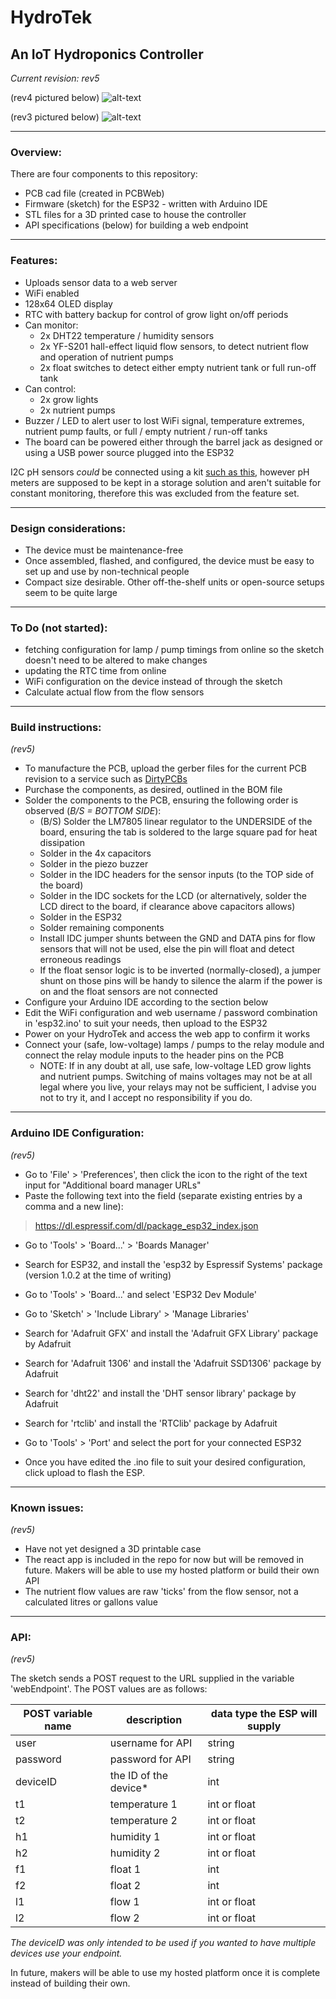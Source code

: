 # HydroTek
## An IoT Hydroponics Controller

*Current revision: rev5*

(rev4 pictured below)
![alt-text](https://i.imgur.com/RJYCEXgl.jpg "Image")

(rev3 pictured below)
![alt-text](https://i.imgur.com/qcLx93il.jpg "Image")

---

### Overview:

There are four components to this repository:
* PCB cad file (created in PCBWeb)
* Firmware (sketch) for the ESP32 - written with Arduino IDE
* STL files for a 3D printed case to house the controller
* API specifications (below) for building a web endpoint

---

### Features:

* Uploads sensor data to a web server
* WiFi enabled
* 128x64 OLED display
* RTC with battery backup for control of grow light on/off periods
* Can monitor:
  * 2x DHT22 temperature / humidity sensors
  * 2x YF-S201 hall-effect liquid flow sensors, to detect nutrient flow and operation of nutrient pumps
  * 2x float switches to detect either empty nutrient tank or full run-off tank
* Can control:
  * 2x grow lights
  * 2x nutrient pumps
* Buzzer / LED to alert user to lost WiFi signal, temperature extremes, nutrient pump faults, or full / empty nutrient / run-off tanks
* The board can be powered either through the barrel jack as designed or using a USB power source plugged into the ESP32

I2C pH sensors *could* be connected using a kit [such as this](https://www.sparkfun.com/products/10972), however pH meters are supposed to be kept in a storage solution and aren't suitable for constant monitoring, therefore this was excluded from the feature set.

---

### Design considerations:

* The device must be maintenance-free
* Once assembled, flashed, and configured, the device must be easy to set up and use by non-technical people
* Compact size desirable. Other off-the-shelf units or open-source setups seem to be quite large

---

### To Do (not started):

* fetching configuration for lamp / pump timings from online so the sketch doesn't need to be altered to make changes
* updating the RTC time from online
* WiFi configuration on the device instead of through the sketch
* Calculate actual flow from the flow sensors

---

### Build instructions:
*(rev5)*

* To manufacture the PCB, upload the gerber files for the current PCB revision to a service such as [DirtyPCBs](http://dirtypcbs.com/store/pcbs)
* Purchase the components, as desired, outlined in the BOM file
* Solder the components to the PCB, ensuring the following order is observed (*B/S = BOTTOM SIDE*):
  * (B/S) Solder the LM7805 linear regulator to the UNDERSIDE of the board, ensuring the tab is soldered to the large square pad for heat dissipation
  * Solder in the 4x capacitors
  * Solder in the piezo buzzer
  * Solder in the IDC headers for the sensor inputs (to the TOP side of the board)
  * Solder in the IDC sockets for the LCD (or alternatively, solder the LCD direct to the board, if clearance above capacitors allows)
  * Solder in the ESP32
  * Solder remaining components
  * Install IDC jumper shunts between the GND and DATA pins for flow sensors that will not be used, else the pin will float and detect erroneous readings
  * If the float sensor logic is to be inverted (normally-closed), a jumper shunt on those pins will be handy to silence the alarm if the power is on and the float sensors are not connected
* Configure your Arduino IDE according to the section below
* Edit the WiFi configuration and web username / password combination in 'esp32.ino' to suit your needs, then upload to the ESP32
* Power on your HydroTek and access the web app to confirm it works
* Connect your (safe, low-voltage) lamps / pumps to the relay module and connect the relay module inputs to the header pins on the PCB
  * NOTE: If in any doubt at all, use safe, low-voltage LED grow lights and nutrient pumps. Switching of mains voltages may not be at all legal where you live, your relays may not be sufficient, I advise you not to try it, and I accept no responsibility if you do.

---

### Arduino IDE Configuration:
*(rev5)*

* Go to 'File' > 'Preferences', then click the icon to the right of the text input for "Additional board manager URLs"
* Paste the following text into the field (separate existing entries by a comma and a new line):
> https://dl.espressif.com/dl/package_esp32_index.json
* Go to 'Tools' > 'Board...' > 'Boards Manager'
* Search for ESP32, and install the 'esp32 by Espressif Systems' package (version 1.0.2 at the time of writing)
* Go to 'Tools' > 'Board...' and select 'ESP32 Dev Module'
* Go to 'Sketch' > 'Include Library' > 'Manage Libraries'
* Search for 'Adafruit GFX' and install the 'Adafruit GFX Library' package by Adafruit
* Search for 'Adafruit 1306' and install the 'Adafruit SSD1306' package by Adafruit
* Search for 'dht22' and install the 'DHT sensor library' package by Adafruit
* Search for 'rtclib' and install the 'RTClib' package by Adafruit

* Go to 'Tools' > 'Port' and select the port for your connected ESP32
* Once you have edited the .ino file to suit your desired configuration, click upload to flash the ESP.

---

### Known issues:
*(rev5)*

* Have not yet designed a 3D printable case
* The react app is included in the repo for now but will be removed in future. Makers will be able to use my hosted platform or build their own API
* The nutrient flow values are raw 'ticks' from the flow sensor, not a calculated litres or gallons value

---

### API:
*(rev5)*

The sketch sends a POST request to the URL supplied in the variable 'webEndpoint'. The POST values are as follows:

| POST variable name | description | data type the ESP will supply |
| --- | --- | --- |
| user | username for API | string |
| password | password for API | string |
| deviceID | the ID of the device* | int |
| t1 | temperature 1 | int or float |
| t2 | temperature 2 | int or float |
| h1 | humidity 1 | int or float |
| h2 | humidity 2 | int or float |
| f1 | float 1 | int |
| f2 | float 2 | int |
| l1 | flow 1 | int or float |
| l2 | flow 2 | int or float |

*The deviceID was only intended to be used if you wanted to have multiple devices use your endpoint.*

In future, makers will be able to use my hosted platform once it is complete instead of building their own.
